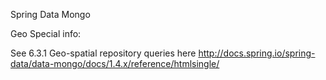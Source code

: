 Spring Data Mongo

Geo Special info:

See 6.3.1 Geo-spatial repository queries here http://docs.spring.io/spring-data/data-mongo/docs/1.4.x/reference/htmlsingle/